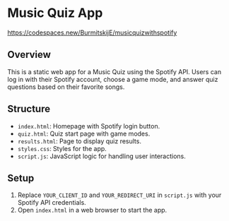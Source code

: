 # Music Quiz App
https://codespaces.new/BurmitskijE/musicquizwithspotify

## Overview
This is a static web app for a Music Quiz using the Spotify API. Users can log in with their Spotify account, choose a game mode, and answer quiz questions based on their favorite songs.

## Structure
- `index.html`: Homepage with Spotify login button.
- `quiz.html`: Quiz start page with game modes.
- `results.html`: Page to display quiz results.
- `styles.css`: Styles for the app.
- `script.js`: JavaScript logic for handling user interactions.

## Setup
1. Replace `YOUR_CLIENT_ID` and `YOUR_REDIRECT_URI` in `script.js` with your Spotify API credentials.
2. Open `index.html` in a web browser to start the app.
